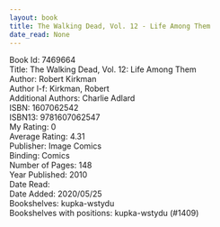 ```yaml
---
layout: book
title: The Walking Dead, Vol. 12 - Life Among Them
date_read: None
---
```


Book Id: 7469664<br />
Title: The Walking Dead, Vol. 12: Life Among Them<br />
Author: Robert Kirkman<br />
Author l-f: Kirkman, Robert<br />
Additional Authors: Charlie Adlard<br />
ISBN: 1607062542<br />
ISBN13: 9781607062547<br />
My Rating: 0<br />
Average Rating: 4.31<br />
Publisher: Image Comics<br />
Binding: Comics<br />
Number of Pages: 148<br />
Year Published: 2010<br />
Date Read: <br />
Date Added: 2020/05/25<br />
Bookshelves: kupka-wstydu<br />
Bookshelves with positions: kupka-wstydu (#1409)<br />

